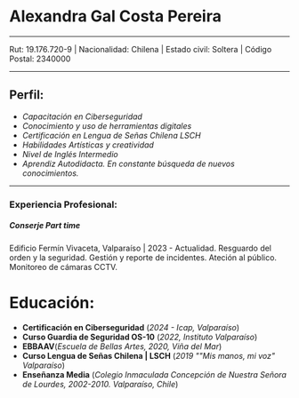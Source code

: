 # Alexandra Gal Costa Pereira
---
Rut: 19.176.720-9 |
Nacionalidad: Chilena |
Estado civil: Soltera |
Código Postal: 2340000

---

## Perfil:

- *Capacitación en Ciberseguridad*
- *Conocimiento y uso de herramientas digitales*
- *Certificación en Lengua de Señas Chilena LSCH*
- *Habilidades Artísticas y creatividad*
- *Nivel de Inglés Intermedio*
- *Aprendiz Autodidacta. En constante búsqueda de nuevos conocimientos.*

---

### Experiencia Profesional:
##### **Conserje Part time**
Edificio Fermín Vivaceta, Valparaíso | 2023 - Actualidad.
Resguardo del orden y la seguridad. Gestión y reporte de incidentes. Ateción al público. Monitoreo de cámaras CCTV.

# Educación:

- **Certificación en Ciberseguridad** (*2024 - Icap, Valparaíso*)
- **Curso Guardia de Seguridad OS-10**  (*2022, Instituto Valparaíso*)
- **EBBAAV**(*Escuela de Bellas Artes, 2020, Viña del Mar*)
- **Curso Lengua de Señas Chilena | LSCH** (*2019 ""Mis manos, mi voz" Valparaíso*)
- **Enseñanza Media** (*Colegio Inmaculada Concepción de Nuestra Señora de Lourdes, 2002-2010. Valparaíso, Chile*)
